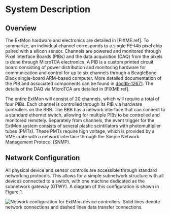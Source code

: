 System Description 
==================

Overview
--------

The ExtMon hardware and electronics are detailed in \[FIXME:ref\]. To
summarize, an individual channel corresponds to a single FE-I4b pixel
chip paired with a silicon sensor. Channels are powered and monitored
through Pixel Interface Boards (PIBs) and the data acquisition (DAQ)
from the pixels is done through MicroTCA electronics. A PIB is a custom
printed circuit board consisting of power distribution and monitoring
hardware for communication and control for up to six channels through a
BeagleBone Black single-board ARM-based computer. More detailed
documentation of the PIB and associated components can be found in
[docdb-12671](https://mu2e-docdb.fnal.gov/cgi-bin/private/RetrieveFile?docid=12671&filename=Mu2e_PIB_v1.52.docx&version=11).
The details of the DAQ via MicroTCA are detailed in \[FIXME:ref\].

The entire ExtMon will consist of 20 channels, which will require a
total of four PIBs. Each channel is controlled through its PIB via
hardware controllers on the BBB. The BBB has a network interface that
can connect to a standard ethernet switch, allowing for multiple PIBs to
be controlled and monitored remotely. Separately from channels, the
event trigger for the ExtMon system consists of several plastic
scintillators with photomultiplier tubes (PMTs). These PMTs require high
voltage, which is provided by a VME crate with a network interface
through the Simple Network Management Protocol (SNMP).

Network Configuration
---------------------

All physical device and sensor controlls are accessible through standard
networking protocols. This allows for a simple subnetwork structure with
all devices connected to a switch, with one machine dedicated as the
subnetwork gateway (GTWY). A diagram of this configuration is shown in
Figure 1.

![Network configuration for ExtMon device controllers. Solid lines
denote network connections and dashed lines data transfer
connections.](../img/network.png "network")
